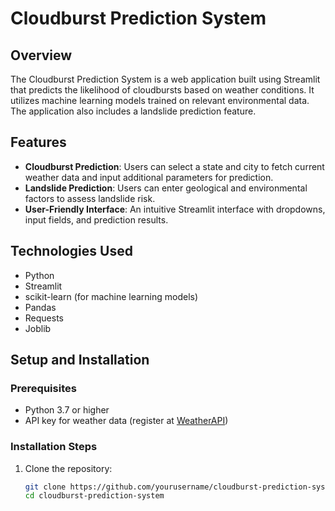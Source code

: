 # Cloudburst Prediction System

## Overview
The Cloudburst Prediction System is a web application built using Streamlit that predicts the likelihood of cloudbursts based on weather conditions. It utilizes machine learning models trained on relevant environmental data. The application also includes a landslide prediction feature.

## Features
- **Cloudburst Prediction**: Users can select a state and city to fetch current weather data and input additional parameters for prediction.
- **Landslide Prediction**: Users can enter geological and environmental factors to assess landslide risk.
- **User-Friendly Interface**: An intuitive Streamlit interface with dropdowns, input fields, and prediction results.

## Technologies Used
- Python
- Streamlit
- scikit-learn (for machine learning models)
- Pandas
- Requests
- Joblib

## Setup and Installation

### Prerequisites
- Python 3.7 or higher
- API key for weather data (register at [WeatherAPI](https://www.weatherapi.com/))

### Installation Steps
1. Clone the repository:
   ```bash
   git clone https://github.com/yourusername/cloudburst-prediction-system.git
   cd cloudburst-prediction-system
